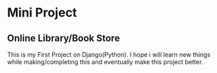 # Mini Project

## Online Library/Book Store

This is my First Project on Django(Python).
I hope i will learn new things while making/completing this and eventually make this project better.
